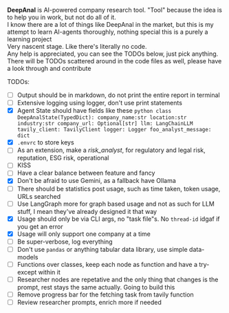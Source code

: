 **DeepAnal** is AI-powered company research tool. "Tool" because the idea is to help you in work, but not do all of it.  
I know there are a lot of things like DeepAnal in the market, but this is my attempt to learn AI-agents thoroughly, nothing special this is a purely a learning project  
Very nascent stage. Like there's literally no code.  
Any help is appreciated, you can see the TODOs below, just pick anything. There will be TODOs scattered around in the code files as well, please have a look through and contribute

TODOs:
- [ ] Output should be in markdown, do not print the entire report in terminal
- [ ] Extensive logging using logger, don't use print statements
- [x] Agent State should have fields like these
      ```python
      class DeepAnalState(TypedDict):
        company_name:str
        location:str
        industry:str
        company_url: Optional[str]
        llm: LangChainLLM
        tavily_client: TavilyClient
        logger: Logger
        foo_analyst_message: dict
      ```
- [x] `.envrc` to store keys
- [ ] As an extension, make a _risk_analyst_, for regulatory and legal risk, reputation, ESG risk, operational
- [ ] KISS
- [ ] Have a clear balance between feature and fancy
- [x] Don't be afraid to use Gemini, as a fallback have Ollama
- [ ] There should be statistics post usage, such as time taken, token usage, URLs searched
- [ ] Use LangGraph more for graph based usage and not as such for LLM stuff, I mean they've already designed it that way
- [x] Usage should only be via CLI args, no "task file"s. No `thread-id` idgaf if you get an error
- [x] Usage will only support one company at a time
- [ ] Be super-verbose, log everything
- [ ] Don't use `pandas` or anything tabular data library, use simple data-models
- [ ] Functions over classes, keep each node as function and have a try-except within it 
- [ ] Researcher nodes are repetative and the only thing that changes is the prompt, rest stays the same actually. Going to build this 
- [ ] Remove progress bar for the fetching task from tavily function
- [ ] Review researcher prompts, enrich more if needed
